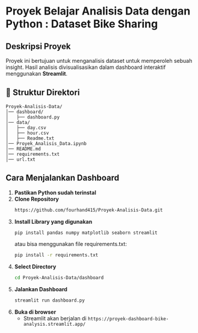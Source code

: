 # Proyek Belajar Analisis Data dengan Python : Dataset Bike Sharing

## Deskripsi Proyek
Proyek ini bertujuan untuk menganalisis dataset untuk memperoleh sebuah insight. Hasil analisis divisualisasikan dalam dashboard interaktif menggunakan **Streamlit**.

## 📂 Struktur Direktori
```
Proyek-Analisis-Data/
│── dashboard/
│   ├── dashboard.py
│── data/
│   ├── day.csv
│   ├── hour.csv
│   ├── Readme.txt
│── Proyek_Analisis_Data.ipynb
│── README.md
│── requirements.txt
│── url.txt
```

## Cara Menjalankan Dashboard
1. **Pastikan Python sudah terinstal**
2. **Clone Repository**
   ```bash
   https://github.com/fourhand415/Proyek-Analisis-Data.git
   ```
3. **Install Library yang digunakan**
   ```bash
   pip install pandas numpy matplotlib seaborn streamlit
   ```
   atau bisa menggunakan file requirements.txt:
   ```bash
   pip install -r requirements.txt
   ```
4. **Select Directory**
   ```bash
   cd Proyek-Analisis-Data/dashboard
   ```
5. **Jalankan Dashboard**
   ```bash
   streamlit run dashboard.py
   ```
6. **Buka di browser**
   - Streamlit akan berjalan di `https://proyek-dashboard-bike-analysis.streamlit.app/`
